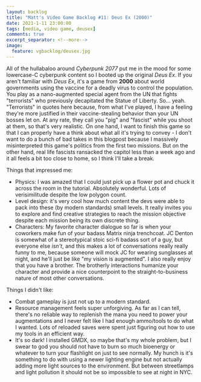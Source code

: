 ```yaml
---
layout: backlog
title: "Matt's Video Game Backlog #11: Deus Ex (2000)"
date: 2021-1-11 23:00:00
tags: [media, video game, deusex]
comments: true
excerpt_separator: <!--more-->
image:
  feature: vgbacklog/deusex.jpg
---
```


All of the hullabaloo around _Cyberpunk 2077_ put me in the mood for some lowercase-C cyberpunk content so I booted up the original _Deus Ex_. If you aren't familiar with _Deus Ex_, it's a game from **2000** about world governments using the vaccine for a deadly virus to control the population. You play as a nano-augmented special agent from the UN that fights "terrorists" who previously decapitated the Statue of Liberty. So... yeah. "Terrorists" in quotes here because, from what I've played, I have a feeling they're more justified in their vaccine-stealing behavior than your UN bosses let on. At any rate, they call you "pig" and "fascist" while you shoot at them, so that's very realistic. On one hand, I want to finish this game so that I can properly have a think about what all it's trying to convey - I don't want to do a bunch of bad takes in this blogpost because I massively misinterpreted this game's politics from the first two missions. But on the other hand, real life fascists ransacked the capitol less than a week ago and it all feels a bit too close to home, so I think I'll take a break.

Things that impressed me:

- Physics: I was amazed that I could just pick up a flower pot and chuck it across the room in the tutorial. Absolutely wonderful. Lots of verisimilitude despite the low polygon count.
- Level design: it's very cool how much content the devs were able to pack into these (by modern standards) small levels. It really invites you to explore and find creative strategies to reach the mission objective despite each mission being its own discrete thing.
- Characters: My favorite character dialogue so far is when your coworkers make fun of your badass Matrix ninja trenchcoat. JC Denton is somewhat of a stereotypical stoic sci-fi badass sort of a guy, but everyone else _isn't_, and this makes a lot of conversations really really funny to me, because someone will mock JC for wearing sunglasses at night, and he'll just be like "my vision is augmented". I also really enjoy that you have a brother. The brotherly interactions humanize your character and provide a nice counterpoint to the straight-to-business nature of most other conversations.

Things I didn't like:

- Combat gameplay is just not up to a modern standard.
- Resource management feels super unforgiving. As far as I can tell, there's no reliable way to replenish the mana you need to power your augmentations and I never felt like I had enough ammo/tools to do what I wanted. Lots of reloaded saves were spent just figuring out how to use my tools in an efficient way.
- It's so dark! I installed GMDX, so maybe that's my whole problem, but I swear to god you should not have to burn so much bioenergy or whatever to turn your flashlight on just to see normally. My hunch is it's something to do with using a newer lighting engine but not actually adding more light sources to the environment. But between streetlamps and light pollution it should not be so impossible to see at night in NYC.
